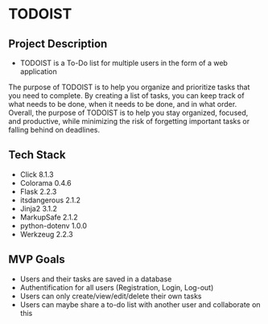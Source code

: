 # TODOIST
## Project Description
* TODOIST is a To-Do list for multiple users in the form of a web application

The purpose of TODOIST is to help you organize and prioritize tasks that you need to complete. By creating a list of tasks, you can keep track of what needs to be done, when it needs to be done, and in what order.
Overall, the purpose of TODOIST is to help you stay organized, focused, and productive, while minimizing the risk of forgetting important tasks or falling behind on deadlines.

## Tech Stack
* Click 8.1.3
* Colorama 0.4.6
* Flask 2.2.3
* itsdangerous 2.1.2
* Jinja2 3.1.2
* MarkupSafe 2.1.2
* python-dotenv 1.0.0
* Werkzeug 2.2.3

## MVP Goals
* Users and their tasks are saved in a database
* Authentification for all users (Registration, Login, Log-out)
* Users can only create/view/edit/delete their own tasks
* Users can maybe share a to-do list with another user and collaborate on this 